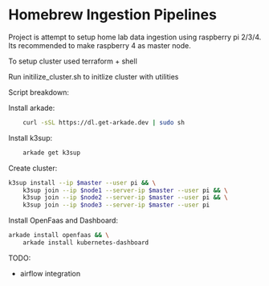 # Homebrew Ingestion Pipelines

Project is attempt to setup home lab data ingestion using raspberry pi 2/3/4.
Its recommended to make raspberry 4 as master node.

To setup cluster used terraform + shell

Run initilize_cluster.sh to initlize cluster with utilities

Script breakdown:

Install arkade:
```bash 
    curl -sSL https://dl.get-arkade.dev | sudo sh
```

Install k3sup:
```bash
    arkade get k3sup
```

Create cluster:
```bash 
k3sup install --ip $master --user pi && \
    k3sup join --ip $node1 --server-ip $master --user pi && \
    k3sup join --ip $node2 --server-ip $master --user pi && \
    k3sup join --ip $node3 --server-ip $master --user pi
```

Install OpenFaas and Dashboard:
```bash
arkade install openfaas && \
    arkade install kubernetes-dashboard
```

TODO:
- airflow integration